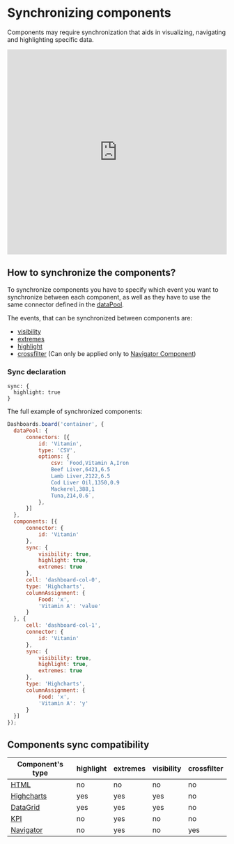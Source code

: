 Synchronizing components
===

Components may require synchronization that aids in visualizing, navigating
and highlighting specific data.

<iframe style="width: 100%; height: 470px; border: none;" src=https://www.highcharts.com/samples/embed/dashboards/demo/minimal allow="fullscreen"></iframe>

## How to synchronize the components?
To synchronize components you have to specify which event you want to synchronize between each component, as well as they have to use the same connector defined in the [dataPool](https://www.highcharts.com/docs/dashboards/data-handling).

The events, that can be synchronized between components are:
* [visibility](https://jsfiddle.net/gh/get/library/pure/highcharts/highcharts/tree/master/samples/dashboards/component-options/sync-visibility/)
* [extremes](https://jsfiddle.net/gh/get/library/pure/highcharts/highcharts/tree/master/samples/dashboards/demo/sync-extremes/)
* [highlight](https://jsfiddle.net/gh/get/library/pure/highcharts/highcharts/tree/master/samples/dashboards/component-options/sync-highlight/)
* [crossfilter](https://jsfiddle.net/gh/get/library/pure/highcharts/highcharts/tree/master/samples/dashboards/demo/crossfilter/) (Can only be applied only to [Navigator Component](https://www.highcharts.com/docs/dashboards/navigator-component))

### Sync declaration
```
sync: {
  highlight: true
}
```

The full example of synchronized components:

```js
Dashboards.board('container', {
  dataPool: {
      connectors: [{
          id: 'Vitamin',
          type: 'CSV',
          options: {
              csv: `Food,Vitamin A,Iron
              Beef Liver,6421,6.5
              Lamb Liver,2122,6.5
              Cod Liver Oil,1350,0.9
              Mackerel,388,1
              Tuna,214,0.6`,
          },
      }]
  },    
  components: [{
      connector: {
          id: 'Vitamin'
      },
      sync: {
          visibility: true,
          highlight: true,
          extremes: true
      },
      cell: 'dashboard-col-0',
      type: 'Highcharts',
      columnAssignment: {
          Food: 'x',
          'Vitamin A': 'value'
      }
  }, {
      cell: 'dashboard-col-1',
      connector: {
          id: 'Vitamin'
      },
      sync: {
          visibility: true,
          highlight: true,
          extremes: true
      },
      type: 'Highcharts',
      columnAssignment: {
          Food: 'x',
          'Vitamin A': 'y'
      }
  }]
});
```

## Components sync compatibility

|Component's type|highlight|extremes|visibility|crossfilter
|---|---|---|---|---|
|[HTML](https://www.highcharts.com/docs/dashboards/html-component)|no|no|no|no|
|[Highcharts](https://www.highcharts.com/docs/dashboards/highcharts-component)|yes|yes|yes|no|
|[DataGrid](https://www.highcharts.com/docs/dashboards/datagrid-component)|yes|yes|yes|no|
|[KPI](https://www.highcharts.com/docs/dashboards/kpi-component)|no|yes|no|no|
|[Navigator](https://www.highcharts.com/docs/dashboards/navigator-component)|no|yes|no|yes|
